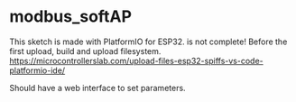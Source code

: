 # modbus_softAP

This sketch is made with PlatformIO for ESP32. is not complete!
Before the first upload, build and upload filesystem.
https://microcontrollerslab.com/upload-files-esp32-spiffs-vs-code-platformio-ide/

Should have a web interface to set parameters.

